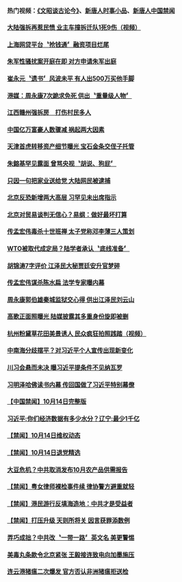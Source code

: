#### 热门视频：[《文昭谈古论今》](https://github.com/gfw-breaker/wenzhao/blob/master/README.md?t=10151110)、[新唐人时事小品](https://github.com/gfw-breaker/ntdtv-comedy/blob/master/README.md?t=10151110)、[新唐人中国禁闻](https://github.com/gfw-breaker/ntdtv-news/blob/master/README.md?t=10151110)

#### [大陆强拆再惹民愤 业主车撞拆迁队1死9伤（视频）](../pages/news204/a1395437.md?t=10151110) 

#### [上海网贷平台〝抢钱通〞融资项目烂尾](../pages/news204/a1395435.md?t=10151110) 


#### [朱军性骚扰案开庭在即 对方申请朱军出庭](../pages/news204/a1395423.md?t=10151110) 

#### [崔永元〝遗书〞风波未平 有人出500万买他手脚](../pages/news204/a1395396.md?t=10151110) 

#### [港媒：周永康7次跪求免死 供出〝重量级人物〞](../pages/news204/a1395421.md?t=10151110) 

#### [江西赣州强拆房　打伤村民多人](../pages/news204/a1395425.md?t=10151110) 

#### [中国亿万富豪人数骤减 祸起两大因素](../pages/news204/a1395416.md?t=10151110) 

#### [天津首虎转移资产细节曝光 宝石金条交侄子托管](../pages/news204/a1395412.md?t=10151110) 

#### [朱鎔基罕见露面 曾骂央视〝胡说、狗屁〞](../pages/news204/a1395395.md?t=10151110) 

#### [只因一句把家业送给党 大陆网民被逮捕](../pages/news204/a1395408.md?t=10151110) 

#### [北京反恐新增两大高层 习罕见未出席指示](../pages/news204/a1395406.md?t=10151110) 

#### [北京对贸易谈判无信心？易纲：做好最坏打算](../pages/news204/a1395399.md?t=10151110) 

#### [传孟宏伟毒杀十世班禅  太子党称邓李薄三人策划](../pages/news204/a1395299.md?t=10151110) 

#### [WTO被取代成定局？陆学者承认〝底线准备〞](../pages/news204/a1395394.md?t=10151110) 

#### [胡锦涛7字评价 江泽民大秘贾廷安升官梦碎](../pages/news204/a1394672.md?t=10151110) 

#### [传孟宏伟谋杀陈水扁 法学专家曝内幕](../pages/news204/a1395392.md?t=10151110) 

#### [周永康郭伯雄秦城监狱交心得 供出江泽民刘云山](../pages/news204/a1395043.md?t=10151110) 


#### [高歌正面照曝光  陆媒披露其多重身份旋即被删](../pages/news204/a1395294.md?t=10151110) 

#### [杭州粉黛草花田美景诱人 民众疯狂拍照践踏（视频）](../pages/news204/a1395391.md?t=10151110) 

#### [中南海分歧摆平？对习近平个人宣传出现新变化](../pages/news204/a1395208.md?t=10151110) 

#### [川习会悬而未决  曝习近平提条件不见纳瓦罗](../pages/news204/a1395390.md?t=10151110) 

#### [习明泽哈佛读书内幕 传回国做了习近平特别幕僚](../pages/news204/a1395090.md?t=10151110) 

#### [【中国禁闻】10月14日完整版](../pages/news204/a1395388.md?t=10151110) 

#### [习近平:你们经济数据有多少水分？辽宁:最少1千亿](../pages/news204/a1395385.md?t=10151110) 

#### [【禁闻】10月14日维权动态](../pages/news204/a1395382.md?t=10151110) 

#### [【禁闻】10月14日退党精选](../pages/news204/a1395381.md?t=10151110) 

#### [大豆危机？中共取消发布10月农产品供需报告](../pages/news204/a1395379.md?t=10151110) 

#### [【禁闻】粤女律师裸检事件续 律协警方避重就轻](../pages/news204/a1395372.md?t=10151110) 

#### [【禁闻】港民游行反填海造地：中共才是受益者](../pages/news204/a1395371.md?t=10151110) 

#### [【禁闻】打压升级 天则所将关 因言获罪添数例](../pages/news204/a1395370.md?t=10151110) 

#### [弄巧成拙？中共改〝一带一路〞英文名 美更警惕](../pages/news204/a1395368.md?t=10151110) 

#### [美毒丸条款令北京紧张 王毅接连致电向加墨施压](../pages/news204/a1395363.md?t=10151110) 

#### [连云港猪瘟二次爆发 官方否认非洲猪瘟拒送检](../pages/news204/a1395360.md?t=10151110) 

